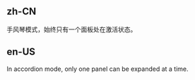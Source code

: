 ## zh-CN

手风琴模式，始终只有一个面板处在激活状态。

## en-US

In accordion mode, only one panel can be expanded at a time.
